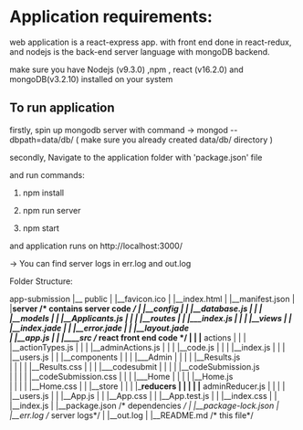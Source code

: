 # Application requirements:
web application is a react-express app. with front end done in react-redux, and nodejs is the back-end server language with mongoDB backend.

make sure you have Nodejs (v9.3.0) ,npm , react (v16.2.0) and mongoDB(v3.2.10) installed on your system

## To run application


firstly, spin up mongodb server with command -> mongod --dbpath=data/db/ ( make sure you already created data/db/ directory )

secondly, Navigate to the application folder with 'package.json' file

and run commands:

1.
	npm install

2.	
	npm run server
	

3. npm start
	
	
and application runs on http://localhost:3000/


-> You can find server logs in err.log and out.log





Folder Structure:

app-submission
|__ public
|	|__favicon.ico
|	|__index.html
|	|__manifest.json
| 	
|__server 				/* contains server code */
|	|__config
|	|	|__database.js
|	|
|	|__models
|	| |__Applicants.js
|	|
|	|__routes
|	|	|___index.js
|	|
|	|__views
|	|	|__index.jade
|	|	|__error.jade
|	|	|__layout.jade	
|	|__app.js
|	|
|____src				/* react front end code */
|	|	|__	actions
|	|	|	|__actionTypes.js
|	|	|	|__adminActions.js
|	|	|	|__code.js
|	| 	|	|__index.js
|	|	|	|__users.js
|	|	|__components
|	|	|	|___Admin
|	|	|	|	|__Results.js	
|	|	|	|	|__Results.css
|	|	|	|___codesubmit
|	|	|	|	|__codeSubmission.js	
|	|	|	|	|__codeSubmission.css
|	|	|	|___Home
|	|	|	|	|__Home.js	
|	|	|	|	|__Home.css
|	|	|__store
|	|	|	|___reducers
|	|	|	|	|__	adminReducer.js
|	|	|	|	|__users.js
|	|	|__App.js
|	|	|__App.css
|	|	|__App.test.js
|	|	|__index.css
|	|	|__index.js
|	|__package.json			/* dependencies */
|	|__package-lock.json
|	|__err.log				/* server logs*/
|	|__out.log
|	|__README.md			/* this file*/



	


